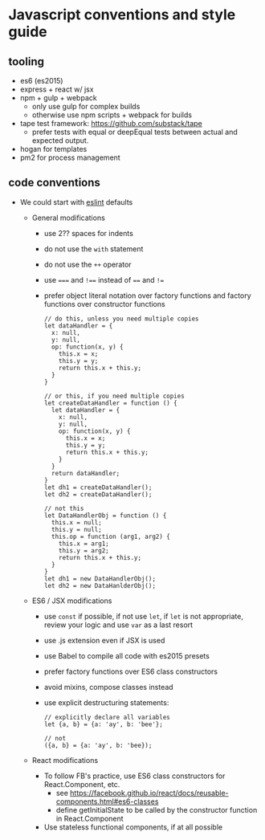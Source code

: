 # Javascript conventions and style guide

## tooling

* es6 (es2015)
* express +  react w/ jsx 
* npm + gulp + webpack
  * only use gulp for complex builds
  * otherwise use npm scripts + webpack for builds
* tape test framework: https://github.com/substack/tape
  * prefer tests with equal or deepEqual tests between actual and expected output.
* hogan for templates
* pm2 for process management


## code conventions

* We could start with [eslint](http://eslint.org/docs/rules/)  defaults
  * General modifications
    * use 2?? spaces for indents 
    * do not use the `with` statement
    * do not use the `++` operator
    * use `===` and `!==` instead of `==` and `!=`
    * prefer object literal notation over factory functions and factory functions over constructor functions
  
      ```
      // do this, unless you need multiple copies
      let dataHandler = {
        x: null,
        y: null,
        op: function(x, y) {
          this.x = x;
          this.y = y;
          return this.x + this.y;
        }
      }
      
      // or this, if you need multiple copies
      let createDataHandler = function () {
        let dataHandler = {
          x: null,
          y: null,
          op: function(x, y) {
            this.x = x;
            this.y = y;
            return this.x + this.y;
          }
        }
        return dataHandler;
      }
      let dh1 = createDataHandler();
      let dh2 = createDataHandler();
      
      // not this
      let DataHandlerObj = function () {
        this.x = null;
        this.y = null;
        this.op = function (arg1, arg2) {
          this.x = arg1;
          this.y = arg2;
          return this.x + this.y;
        }
      }
      let dh1 = new DataHandlerObj();
      let dh2 = new DataHanlderObj();
      ```

  * ES6 / JSX modifications
    * use `const` if possible, if not use `let`, if `let` is not appropriate, review your logic and use `var` as a last resort
    * use .js extension even if JSX is used
    * use Babel to compile all code with es2015 presets
    * prefer factory functions over ES6 class  constructors
    * avoid mixins, compose classes instead
    * use explicit destructuring statements:
    
      ```  
      // explicitly declare all variables
      let {a, b} = {a: 'ay', b: 'bee'};
      
      // not
      ({a, b} = {a: 'ay', b: 'bee});
      ```
  
  * React modifications
    * To follow FB's practice, use ES6 class constructors for React.Component, etc.
      * see https://facebook.github.io/react/docs/reusable-components.html#es6-classes
      * define getInitialState to be called by the constructor function in React.Component
    * Use stateless functional components, if at all possible
